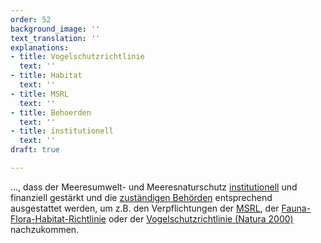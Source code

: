 ```yaml
---
order: 52
background_image: ''
text_translation: ''
explanations:
- title: Vogelschutzrichtlinie
  text: ''
- title: Habitat
  text: ''
- title: MSRL
  text: ''
- title: Behoerden
  text: ''
- title: institutionell
  text: ''
draft: true

---
```

…, dass der Meeresumwelt- und Meeresnaturschutz [institutionell](# "institutionell") und finanziell gestärkt und die [zuständigen Behörden](# "Behoerden") entsprechend ausgestattet werden, um z.B. den Verpflichtungen der [MSRL](# "MSRL"), der [Fauna-Flora-Habitat-Richtlinie]( "Habitat") oder der [Vogelschutzrichtlinie (Natura 2000)](# "Vogelschutzrichtlinie") nachzukommen.